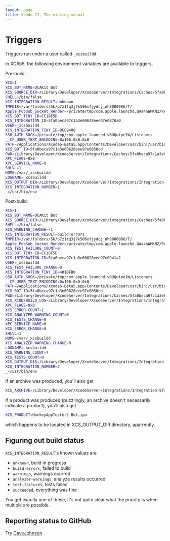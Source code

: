 ```yaml
---
layout: page
title: Xcode CI, The missing manual
---
```


# Triggers

Triggers run under a user called `_xcsbuildd`.

In XC6b5, the following environment variables are available to triggers.

Pre-build:

```bash
XCS=1
XCS_BOT_NAME=DCAKit Bot
XCS_SOURCE_DIR=/Library/Developer/XcodeServer/Integrations/Caches/5fa0beca97c1a3e60628eee97e0850cd/Source
SHELL=/bin/false
XCS_INTEGRATION_RESULT=unknown
TMPDIR=/var/folders/5k/p7z1tq3j7k506xfjydcj_nh8000086/T/
Apple_PubSub_Socket_Render=/private/tmp/com.apple.launchd.QAa4hWMKNZ/Render
XCS_BOT_TINY_ID=CC18F5D
XCS_INTEGRATION_ID=5fa0beca97c1a3e60628eee97e0876a0
USER=_xcsbuildd
XCS_INTEGRATION_TINY_ID=8CC9408
SSH_AUTH_SOCK=/private/tmp/com.apple.launchd.vBUQutpe1W/Listeners
__CF_USER_TEXT_ENCODING=0x106:0x0:0x0
PATH=/Applications/Xcode6-Beta5.app/Contents/Developer/usr/bin:/usr/bin:/bin:/usr/sbin:/sbin
XCS_BOT_ID=5fa0beca97c1a3e60628eee97e0850cd
PWD=/Library/Developer/XcodeServer/Integrations/Caches/5fa0beca97c1a3e60628eee97e0850cd/Source
XPC_FLAGS=0x0
XPC_SERVICE_NAME=0
SHLVL=1
HOME=/var/_xcsbuildd
LOGNAME=_xcsbuildd
XCS_OUTPUT_DIR=/Library/Developer/XcodeServer/Integrations/Integration-5fa0beca97c1a3e60628eee97e0876a0
XCS_INTEGRATION_NUMBER=1
_=/usr/bin/env
```

Post-build:

```bash
XCS=1
XCS_BOT_NAME=DCAKit Bot
XCS_SOURCE_DIR=/Library/Developer/XcodeServer/Integrations/Caches/5fa0beca97c1a3e60628eee97e0850cd/Source
SHELL=/bin/false
XCS_WARNING_CHANGE=-1
XCS_INTEGRATION_RESULT=build-errors
TMPDIR=/var/folders/5k/p7z1tq3j7k506xfjydcj_nh8000086/T/
Apple_PubSub_Socket_Render=/private/tmp/com.apple.launchd.QAa4hWMKNZ/Render
XCS_TEST_FAILURE_COUNT=0
XCS_BOT_TINY_ID=CC18F5D
XCS_INTEGRATION_ID=5fa0beca97c1a3e60628eee97e0941a2
USER=_xcsbuildd
XCS_TEST_FAILURE_CHANGE=0
XCS_INTEGRATION_TINY_ID=401BFB0
SSH_AUTH_SOCK=/private/tmp/com.apple.launchd.vBUQutpe1W/Listeners
__CF_USER_TEXT_ENCODING=0x106:0x0:0x0
PATH=/Applications/Xcode6-Beta5.app/Contents/Developer/usr/bin:/usr/bin:/bin:/usr/sbin:/sbin
XCS_BOT_ID=5fa0beca97c1a3e60628eee97e0850cd
PWD=/Library/Developer/XcodeServer/Integrations/Caches/5fa0beca97c1a3e60628eee97e0850cd/Source
XCS_XCODEBUILD_LOG=/Library/Developer/XcodeServer/Integrations/Integration-5fa0beca97c1a3e60628eee97e0941a2/build.log
XPC_FLAGS=0x0
XCS_ERROR_COUNT=1
XCS_ANALYZER_WARNING_COUNT=0
XCS_TESTS_CHANGE=0
XPC_SERVICE_NAME=0
XCS_ERROR_CHANGE=0
SHLVL=1
HOME=/var/_xcsbuildd
XCS_ANALYZER_WARNING_CHANGE=0
LOGNAME=_xcsbuildd
XCS_WARNING_COUNT=7
XCS_TESTS_COUNT=0
XCS_OUTPUT_DIR=/Library/Developer/XcodeServer/Integrations/Integration-5fa0beca97c1a3e60628eee97e0941a2
XCS_INTEGRATION_NUMBER=2
_=/usr/bin/env
```

If an archive was produced, you'll also get

```bash
XCS_ARCHIVE=/Library/Developer/XcodeServer/Integrations/Integration-5fa0beca97c1a3e60628eee97e10a69b/Archive.xcarchive
```

If a product was produced (puzzlingly, an archive doesn't necessarily indicate a product), you'll also get

```bash
XCS_PRODUCT=HockeyAppTester2 Bot.ipa
```

which happens to be located in XCS_OUTPUT_DIR directory, aparrently.  


## Figuring out build status

`XCS_INTEGRATION_RESULT`'s known values are

* `unknown`, build in progress
* `build-errors`, failed to build
* `warnings`, warnings ocurred
* `analyzer-warnings`, analyze results occurred
* `test-failures`, tests failed
* `succeeded`, everything was fine

You get exactly one of these, it's not quite clear what the priority is when multiple are possible.

## Reporting status to GitHub

Try [CaveJohnson](http://github.com/drewcrawford/CaveJohnson)

